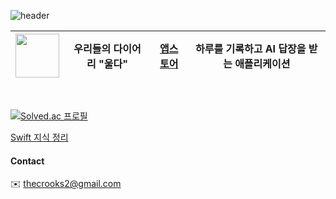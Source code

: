 <div align="leading">
  
![header](https://capsule-render.vercel.app/api?type=Soft&text=I've%20fallen%20down,%20but%20I'll%20rise%20above%20this%20doubt&fontColor=ffffff&color=0:555555,100:222222&height=70&section=header&animation=fadeIn&fontSize=15&fontAlignY=50)

| <img src="https://github.com/user-attachments/assets/1d5f8b52-1eda-44ed-96ac-296221fd345a" width=70> | 우리들의 다이어리 "울다" | [앱스토어](https://apps.apple.com/us/app/%EC%9A%B8%EB%8B%A4-%EC%9A%B0%EB%A6%AC%EB%93%A4%EC%9D%98-%EC%9D%BC%EA%B8%B0-%EB%8B%A4%EC%9D%B4%EC%96%B4%EB%A6%AC/id6738892165) | 하루를 기록하고 AI 답장을 받는 애플리케이션 |
| - | - | - | - |

<br>

[![Solved.ac
프로필](http://mazassumnida.wtf/api/generate_badge?boj=dertflag)](https://solved.ac/dertflag)
  <br>
</div>

[Swift 지식 정리](https://zest-waterfall-98b.notion.site/da81436c73ba4e33956e915951f096fc?v=1250e41223834b619bbfe0f3f4dd5eb8&pvs=4)

#### Contact
✉️ thecrooks2@gmail.com
